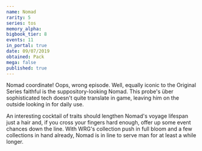```yaml
---
name: Nomad
rarity: 5
series: tos
memory_alpha:
bigbook_tier: 8
events: 11
in_portal: true
date: 09/07/2019
obtained: Pack
mega: false
published: true
---
```


Nomad coordinate! Oops, wrong episode. Well, equally iconic to the Original Series faithful is the suppository-looking Nomad. This probe's über sophisticated tech doesn't quite translate in game, leaving him on the outside looking in for daily use. 

An interesting cocktail of traits should lengthen Nomad's voyage lifespan just a hair and, if you cross your fingers hard enough, offer up some event chances down the line. With WRG's collection push in full bloom and a few collections in hand already, Nomad is in line to serve man for at least a while longer.
